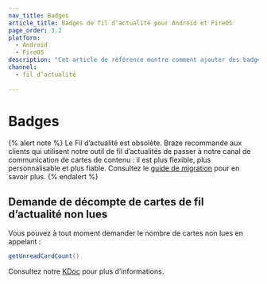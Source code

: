 ```yaml
---
nav_title: Badges
article_title: Badges de fil d’actualité pour Android et FireOS
page_order: 3.2
platform: 
  - Android
  - FireOS
description: "Cet article de référence montre comment ajouter des badges de fil d’actualité et demander le nombre de cartes de fil d’actualité non lues à votre application Android ou FireOS."
channel:
  - fil d’actualité
  
---
```


# Badges

{% alert note %}
Le Fil d’actualité est obsolète. Braze recommande aux clients qui utilisent notre outil de fil d’actualités de passer à notre canal de communication de cartes de contenu : il est plus flexible, plus personnalisable et plus fiable. Consultez le [guide de migration]({{site.baseurl}}/user_guide/message_building_by_channel/content_cards/migrating_from_news_feed/) pour en savoir plus.
{% endalert %}

## Demande de décompte de cartes de fil d’actualité non lues

Vous pouvez à tout moment demander le nombre de cartes non lues en appelant :

```java
getUnreadCardCount()
```

Consultez notre [KDoc][17] pour plus d’informations.

[17]: https://braze-inc.github.io/braze-android-sdk/kdoc/braze-android-sdk/com.braze.events/-feed-updated-event/get-unread-card-count.html
